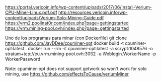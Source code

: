 https://portal.vericoin.info/wp-content/uploads/2017/06/Install-Verium-CPU-Miner-Linux.pdf.pdf
http://resources.vericoin.info/wp-content/uploads/Verium-Solo-Mining-Guide.pdf
https://vrm2.poolinat0r.com/index.php?page=gettingstarted
https://vrm.mining-pool.ovh/index.php?page=gettingstarted

Uno de los programas para minar (con Dockerfile)
git clone https://github.com/JayDDee/cpuminer-opt
docker build -t cpuminer-opt:latest .
docker run --rm -it cpuminer-opt:latest -a scrypt:1048576 -o stratum+tcp://eu.vrm.mining-pool.ovh:3032 -u Weblogin.WorkerName -p WorkerPassword


Note: cpuminer-opt does not support getwork so won't work for solo mining, use
https://github.com/effectsToCause/veriumMiner
